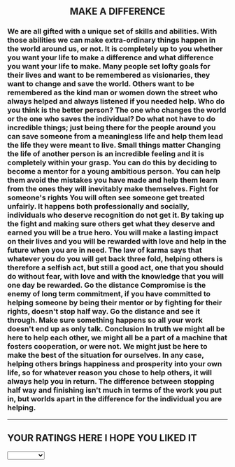<html>

<body background="images6.jpg">



<title>Steve's Webpage</title>

<article>
<center><h1>MAKE A DIFFERENCE</h2></center>
<p><h3>We are all gifted with a unique set of skills and abilities. With those abilities we can make extra-ordinary things happen in the world around us, or not. It is completely up to you whether you want your life to make a difference and what difference you want your life to make. Many people set lofty goals for their lives and want to be remembered as visionaries, they want to change and save the world. Others want to be remembered as the kind man or women down the street who always helped and always listened if you needed help. Who do you think is the better person? The one who changes the world or the one who saves the individual? Do what not have to do incredible things; just being there for the people around you can save someone from a meaningless life and help them lead the life they were meant to live. Small things matter Changing the life of another person is an incredible feeling and it is completely within your grasp. You can do this by deciding to become a mentor for a young ambitious person. You can help them avoid the mistakes you have made and help them learn from the ones they will inevitably make themselves. Fight for someone's rights You will often see someone get treated unfairly. It happens both professionally and socially, individuals who deserve recognition do not get it. By taking up the fight and making sure others get what they deserve and earned you will be a true hero. You will make a lasting impact on their lives and you will be rewarded with love and help in the future when you are in need. The law of karma says that whatever you do you will get back three fold, helping others is therefore a selfish act, but still a good act, one that you should do without fear, with love and with the knowledge that you will one day be rewarded. Go the distance Compromise is the enemy of long term commitment, if you have committed to helping someone by being their mentor or by fighting for their rights, doesn't stop half way. Go the distance and see it through. Make sure something happens so all your work doesn't end up as only talk. Conclusion In truth we might all be here to help each other, we might all be a part of a machine that fosters cooperation, or were not. We might just be here to make the best of the situation for ourselves. In any case, helping others brings happiness and prosperity into your own life, so for whatever reason you chose to help others, it will always help you in return. The difference between stopping half way and finishing isn't much in terms of the work you put in, but worlds apart in the difference for the individual you are helping.</h3></p>

<hr>   </hr>

<p><h2>YOUR RATINGS HERE I HOPE YOU LIKED IT</h2></p>

<select>
<option value="    ">    </option>
<option value="very good">Very Good</option>
<option value="good">Good</option>
<option value="okay">Okay</option>
<option value="bad">Bad</option>

<button type="button">Click Me!</button>


<hr>   </hr>


<menu type="context" id="mymenu">
<menuitem label="Refresh"
oneclick="window.location.reload();"
icon="ico_reload.png">
</menuitem>
<menu label="Share on...">
<menuitem label="Twitter"
icon="ico_twitter.png"
oneclick="window.open('//twitter.com/intent/tweet?
text='+window.location.href);">
</menuitem>
<menuitem label="Facebook"
ic="ico_facebook.png"
oneclick="window.open('//facebook.com/sharer/sharer.php?
u='+window.location.href);">
</menuitem>
<menuitem label="Email This Page"
oneclick="window.location='mailto:?
body='+window.location.href;">
</menuitem>
</menu>


</body>

</html>
